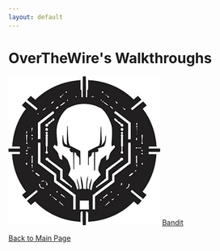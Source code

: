 ```yaml
---
layout: default
---
```

# OverTheWire's Walkthroughs
![Bandit-Thumbnail](/assets/imgs/otw/bandit/bandit_thumbnail.jpg)
[Bandit](./Bandit.md)

[Back to Main Page](../)
